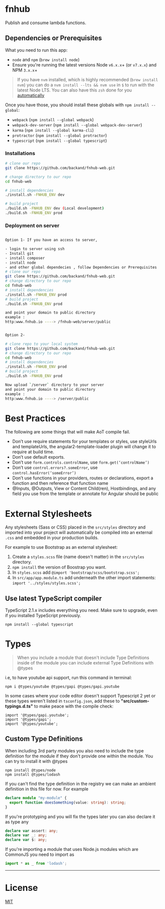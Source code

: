 # fnhub
Publish and consume lambda functions.

## Dependencies or Prerequisites
What you need to run this app:
* `node` and `npm` (`brew install node`)
* Ensure you're running the latest versions Node `v6.x.x`+ (or `v7.x.x`) and NPM `3.x.x`+

> If you have `nvm` installed, which is highly recommended (`brew install nvm`) you can do a `nvm install --lts && nvm use` in `$` to run with the latest Node LTS. You can also have this `zsh` done for you [automatically](https://github.com/creationix/nvm#calling-nvm-use-automatically-in-a-directory-with-a-nvmrc-file) 

Once you have those, you should install these globals with `npm install --global`:
* `webpack` (`npm install --global webpack`)
* `webpack-dev-server` (`npm install --global webpack-dev-server`)
* `karma` (`npm install --global karma-cli`)
* `protractor` (`npm install --global protractor`)
* `typescript` (`npm install --global typescript`)

### Installations
```bash
# clone our repo
git clone https://github.com/backand/fnhub-web.git

# change directory to our repo
cd fnhub-web

# install dependencies
./install.sh -FNHUB_ENV dev

# build project
./build.sh -FNHUB_ENV dev (Local development)
./build.sh -FNHUB_ENV prod

```

### Deployment on server
```bash

Option 1- If you have an access to server, 

- login to server using ssh
- Install git
- install composer
- install node
- and other global dependecies , follow Dependencies or Prerequisites
# clone our repo
git clone https://github.com/backand/fnhub-web.git
# change directory to our repo
cd fnhub-web
# install dependencies
./install.sh -FNHUB_ENV prod
# build project
./build.sh -FNHUB_ENV prod

and point your domain to public directory
example : 
http:www.fnhub.io ----> /fnhub-web/server/public


Option 2-

# clone repo to your local system
git clone https://github.com/backand/fnhub-web.git
# change directory to our repo
cd fnhub-web
# install dependencies
./install.sh -FNHUB_ENV prod
# build project
./build.sh -FNHUB_ENV prod

Now upload `/server` directory to your server
and point your domain to public directory
example : 
http:www.fnhub.io ----> /server/public
```

# Best Practices
The following are some things that will make AoT compile fail.

- Don’t use require statements for your templates or styles, use styleUrls and templateUrls, the angular2-template-loader plugin will change it to require at build time.
- Don’t use default exports.
- Don’t use `form.controls.controlName`, use `form.get(‘controlName’)`
- Don’t use `control.errors?.someError`, use `control.hasError(‘someError’)`
- Don’t use functions in your providers, routes or declarations, export a function and then reference that function name
- @Inputs, @Outputs, View or Content Child(ren), Hostbindings, and any field you use from the template or annotate for Angular should be public

# External Stylesheets
Any stylesheets (Sass or CSS) placed in the `src/styles` directory and imported into your project will automatically be compiled into an external `.css` and embedded in your production builds.

For example to use Bootstrap as an external stylesheet:
1) Create a `styles.scss` file (name doesn't matter) in the `src/styles` directory.
2) `npm install` the version of Boostrap you want.
3) In `styles.scss` add `@import 'bootstrap/scss/bootstrap.scss';`
4) In `src/app/app.module.ts` add underneath the other import statements: `import '../styles/styles.scss';`

## Use latest TypeScript compiler
TypeScript 2.1.x includes everything you need. Make sure to upgrade, even if you installed TypeScript previously.

```
npm install --global typescript
```

# Types
> When you include a module that doesn't include Type Definitions inside of the module you can include external Type Definitions with @types

i.e, to have youtube api support, run this command in terminal: 
```shell
npm i @types/youtube @types/gapi @types/gapi.youtube
``` 
In some cases where your code editor doesn't support Typescript 2 yet or these types weren't listed in ```tsconfig.json```, add these to **"src/custom-typings.d.ts"** to make peace with the compile check: 
```es6
import '@types/gapi.youtube';
import '@types/gapi';
import '@types/youtube';
```

## Custom Type Definitions
When including 3rd party modules you also need to include the type definition for the module
if they don't provide one within the module. You can try to install it with @types

```
npm install @types/node
npm install @types/lodash
```

If you can't find the type definition in the registry we can make an ambient definition in
this file for now. For example

```typescript
declare module "my-module" {
  export function doesSomething(value: string): string;
}
```


If you're prototyping and you will fix the types later you can also declare it as type any

```typescript
declare var assert: any;
declare var _: any;
declare var $: any;
```

If you're importing a module that uses Node.js modules which are CommonJS you need to import as

```typescript
import * as _ from 'lodash';
```
___

# License
 [MIT](/LICENSE)
